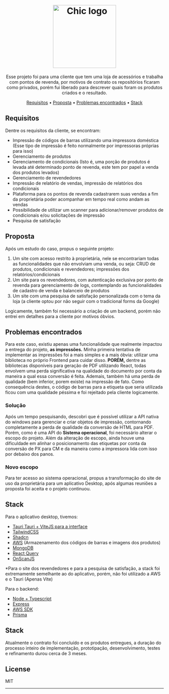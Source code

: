 <!-- markdownlint-configure-file {
  "MD013": {
    "code_blocks": false,
    "tables": false
  },
  "MD033": false,
  "MD041": false
} -->

<h1 align="center">
  <br>
 <img src="https://github.com/Verdant31/CHIC.-Acessorios/assets/71015476/a057642a-dc3b-4e5c-b154-25ada3b6663c" alt="Chic logo" width="200">
</h1>

<p align="center">
  Esse projeto foi para uma cliente que tem uma loja de acessórios e trabalha com pontos de revenda, por motivos de contrato os repositórios ficaram como privados, porém
  fui liberado para descrever quais foram os produtos criados e o resultado.
</p>

<div align="center">
  
[Requisitos](#requsitos) •
[Proposta](#proposta) •
[Problemas encontrados](#problems) •
[Stack](#stack) 

</div>

<a name="requsitos"></a>

## Requisitos

Dentre os requisitos da cliente, se encontram:

- Impressão de códigos de barras utilizando uma impressora doméstica (Esse tipo de impressão é feito normalmente por impressoras próprias para isso)
- Gerenciamento de produtos
- Gerenciamento de condicionais (Isto é, uma porção de produtos é levada até determinado ponto de revenda, este tem por papel a venda dos produtos levados)
- Gerenciamento de revendedores
- Impressão de relatório de vendas, impressão de relatórios dos condicionais
- Plataforma para os pontos de revenda cadastrarem suas vendas a fim da proprietária poder acompanhar em tempo real como andam as vendas
- Possibilidade de utilizar um scanner para adicionar/remover produtos de condicionais e/ou solicitações de impressão
- Pesquisa de satisfação

<a name="proposta"></a>

## Proposta

Após um estudo do caso, propus o seguinte projeto:
1. Um site com acesso restrito à proprietária, nele se encontrariam todas as funcionalidades que não envolviam uma venda, ou seja: CRUD de produtos, condicionais e revendedores; impressões dos relatórios/condicionais
2. Um site para os revendedores, com autenticação exclusiva por ponto de revenda para gerenciamento de logs, contemplando as funcionalidades de cadastro de venda e balanceio de produtos
3. Um site com uma pesquisa de satisfação personalizada com o tema da loja (a cliente optou por não seguir com o tradicional forms da Google)

Logicamente, também foi necessário a criação de um backend, porém não entrei em detalhes para a cliente por motivos óbvios.

<a name="problems"></a>

## Problemas encontrados

Para este caso, existiu apenas uma funcionalidade que realmente impactou a entrega do projeto, **as impressões.**
Minha primeira tentativa de implementar as impressões foi a mais simples e a mais óbvia: utilizar uma biblioteca no próprio Frontend para cuidar disso.
**PORÉM,** dentre as bibliotecas disponíveis para geração de PDF utilizando React, todas envolvem uma perda significativa na qualidade do documento por conta da maneira a qual essa conversão é feita. Ademais, também há uma perda de qualidade (bem inferior, porem existe) na impressão de fato. Como consequência destes, o código de barras para a
etiqueta que seria utilizada ficou com uma qualidade péssima e foi rejeitado pela cliente logicamente.

### Solução
Após um tempo pesquisando, descobri que é possível utilizar a API nativa do windows para gerenciar e criar objetos de impressão, contornando completamente a perda de qualidade da conversão de HTML para PDF. Porém, como é uma API do **Sistema operacional**, foi necessário alterar o escopo do projeto.
Além da alteração de escopo, ainda houve uma dificuldade em alinhar o posicionamento das etiquetas por conta da conversão de PX para CM e da maneira como a impressora lida com isso por debaixo dos panos.

### Novo escopo
Para ter acesso ao sistema operacional, propus a transformação do site de uso da proprietária para um aplicativo Desktop, após algumas reuniões a proposta foi aceita e o projeto continuou.

<a name="stack"></a>

## Stack
Para o aplicativo desktop, tivemos:
- [Tauri Tauri + ViteJS para a interface](https://tauri.app/)
- [TailwindCSS](https://tailwindcss.com/)
- [Shadcn](https://ui.shadcn.com/)
- [AWS](https://aws.amazon.com/) (Armazenamento dos códigos de barras e imagens dos produtos)
- [MongoDB](https://www.mongodb.com/)
- [React Query](https://tanstack.com/query/v3)
- [OnScanJS](https://github.com/axenox/onscan.js/)

*Para o site dos revendedores e para a pesquisa de satisfação, a stack foi extremamente semelhante ao do aplicativo, porém, não foi utilizado a AWS e o Tauri (Apenas Vite)

Para o backend:
- [Node + Typescript](https://nodejs.org/en)
- [Express](https://expressjs.com/)
- [AWS SDK](https://www.npmjs.com/package/@aws-sdk/client-s3)
- [Prisma](https://www.prisma.io/)
  
<a name="final"></a>
## Stack
Atualmente o contrato foi concluído e os produtos entregues, a duração do processo inteiro de implementação, prototipação, desenvolvimento, testes e refinamento durou cerca de 3 meses.


## License

MIT

---
